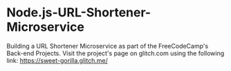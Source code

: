 # Node.js-URL-Shortener-Microservice
Building a URL Shortener Microservice as part of the FreeCodeCamp's Back-end Projects.  Visit the project's page on glitch.com using the following link: https://sweet-gorilla.glitch.me/
